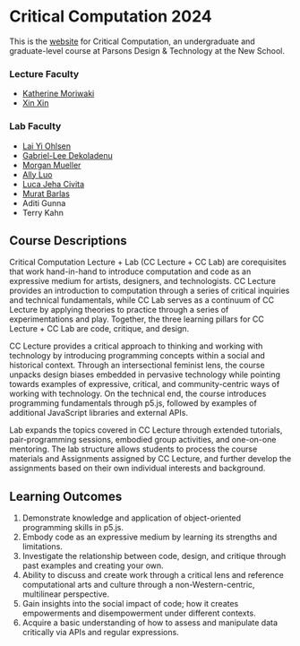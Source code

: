 # Critical Computation 2024

This is the [website](https://parsonsdt.github.io/critical-computation-2024/) for Critical Computation, an undergraduate and graduate-level course at Parsons Design & Technology at the New School.

### Lecture Faculty

- [Katherine Moriwaki](https://kakirine.com/)
- [Xin Xin](https://xin-xin.info)

### Lab Faculty

- [Lai Yi Ohlsen](https://www.laiyiohlsen.com/)
- [Gabriel-Lee Dekoladenu](https://www.gabedeko.com/)
- [Morgan Mueller](http://morganmueller.xyz/)
- [Ally Luo](https://www.luoyanxiu.com/)
- [Luca Jeha Civita](https://www.lucacivita.com/)
- [Murat Barlas](https://www.muratbarlas.space/)
- Aditi Gunna
- Terry Kahn

## Course Descriptions

Critical Computation Lecture + Lab (CC Lecture + CC Lab) are corequisites that work hand-in-hand to introduce computation and code as an expressive medium for artists, designers, and technologists. CC Lecture provides an introduction to computation through a series of critical inquiries and technical fundamentals, while CC Lab serves as a continuum of CC Lecture by applying theories to practice through a series of experimentations and play. Together, the three learning pillars for CC Lecture + CC Lab are code, critique, and design.

CC Lecture provides a critical approach to thinking and working with technology by introducing programming concepts within a social and historical context. Through an intersectional feminist lens, the course unpacks design biases embedded in pervasive technology while pointing towards examples of expressive, critical, and community-centric ways of working with technology. On the technical end, the course introduces programming fundamentals through p5.js, followed by examples of additional JavaScript libraries and external APIs.

Lab expands the topics covered in CC Lecture through extended tutorials, pair-programming sessions, embodied group activities, and one-on-one mentoring. The lab structure allows students to process the course materials and Assignments assigned by CC Lecture, and further develop the assignments based on their own individual interests and background.

## Learning Outcomes

1. Demonstrate knowledge and application of object-oriented programming skills in p5.js.
1. Embody code as an expressive medium by learning its strengths and limitations.
1. Investigate the relationship between code, design, and critique through past examples and creating your own.
1. Ability to discuss and create work through a critical lens and reference computational arts and culture through a non-Western-centric, multilinear perspective.
1. Gain insights into the social impact of code; how it creates empowerments and disempowerment under different contexts.
1. Acquire a basic understanding of how to assess and manipulate data critically via APIs and regular expressions.
